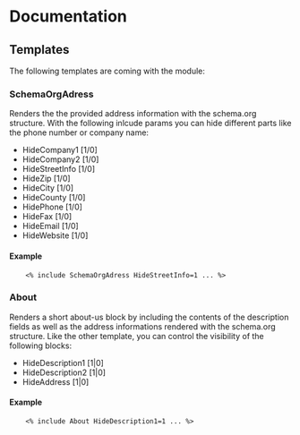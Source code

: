 # Documentation

## Templates

The following templates are coming with the module:

### SchemaOrgAdress
Renders the the provided address information with the schema.org structure. With the following inlcude params you can hide different parts like the phone number or company name:

- HideCompany1 [1/0]
- HideCompany2 [1/0]
- HideStreetInfo [1/0]
- HideZip [1/0]
- HideCity [1/0]
- HideCounty [1/0]
- HidePhone [1/0]
- HideFax [1/0]
- HideEmail [1/0]
- HideWebsite [1/0]

#### Example
```
    <% include SchemaOrgAdress HideStreetInfo=1 ... %>
```

### About
Renders a short about-us block by including the contents of the description fields as well as the address informations rendered with the schema.org structure. Like the other template, you can control the visibility of the following blocks:

- HideDescription1 [1|0]
- HideDescription2 [1|0]
- HideAddress [1|0]

#### Example
```
    <% include About HideDescription1=1 ... %>
```